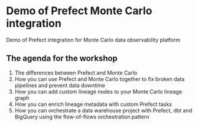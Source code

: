 # Demo of Prefect Monte Carlo integration

Demo of Prefect integration for Monte Carlo data observability platform

## The agenda for the workshop

1. The differences between Prefect and Monte Carlo
2. How you can use Prefect and Monte Carlo together to fix broken data pipelines and prevent data downtime
3. How you can add custom lineage nodes to your Monte Carlo lineage graph
4. How you can enrich lineage metadata with custom Prefect tasks
5. How you can orchestrate a data warehouse project with Prefect, dbt and BigQuery using the flow-of-flows orchestration pattern